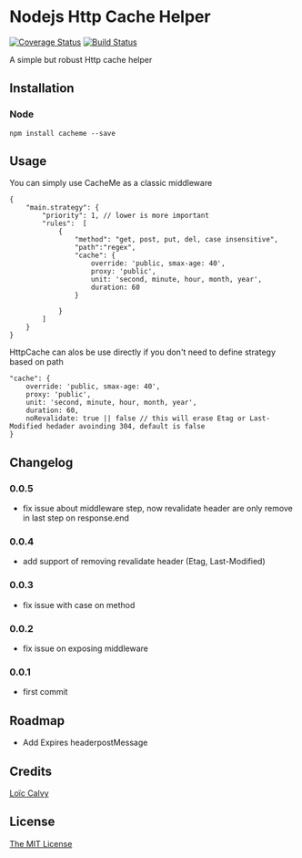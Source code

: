 # Nodejs Http Cache Helper

[![Coverage Status](https://coveralls.io/repos/CoorpAcademy/cacheme/badge.svg?branch=master)](https://coveralls.io/r/CoorpAcademy/cacheme?branch=master)
[![Build Status](https://travis-ci.org/CoorpAcademy/cacheme.svg?branch=master)](https://travis-ci.org/CoorpAcademy/cacheme)

A simple but robust Http cache helper


## Installation

### Node

```
npm install cacheme --save
```

## Usage
You can simply use CacheMe as a classic middleware

```
{
    "main.strategy": {
        "priority": 1, // lower is more important
        "rules":  [
            {
                "method": "get, post, put, del, case insensitive",
                "path":"regex",
                "cache": {
                    override: 'public, smax-age: 40',
                    proxy: 'public',
                    unit: 'second, minute, hour, month, year',
                    duration: 60
                }

            }
        ]
    }
}
```

HttpCache can alos be use directly if you don't need to define strategy based on path

```
"cache": {
	override: 'public, smax-age: 40',
	proxy: 'public',
	unit: 'second, minute, hour, month, year',
	duration: 60,
    noRevalidate: true || false // this will erase Etag or Last-Modified hedader avoinding 304, default is false
}
```


## Changelog
### 0.0.5
- fix issue about middleware step, now revalidate header are only remove in last step on response.end

### 0.0.4
- add support of removing revalidate header (Etag, Last-Modified)

### 0.0.3
- fix issue with case on method 

### 0.0.2
- fix issue on exposing middleware 
### 0.0.1 
- first commit

## Roadmap
- Add Expires headerpostMessage



## Credits

[Loïc Calvy](http://github.com/lcalvy)

## License

[The MIT License](http://opensource.org/licenses/MIT)

